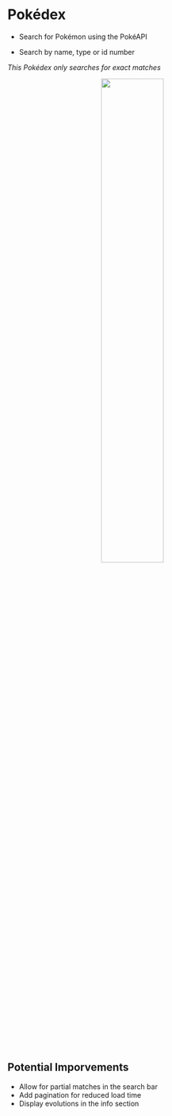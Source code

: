 # Pokédex

- Search for Pokémon using the PokéAPI

- Search by name, type or id number

*This Pokédex only searches for exact matches*

<p align='center'>
  <img src='https://user-images.githubusercontent.com/86625034/176014728-b54a353e-1896-4320-a5b6-d4f56915c769.png' width='50%' height='50%'>
</p>

## Potential Imporvements

- Allow for partial matches in the search bar
- Add pagination for reduced load time
- Display evolutions in the info section
